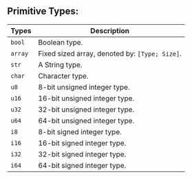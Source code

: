 ## Primitive Types:

| Types   | Description |
| ------- | ----------- |
| `bool`  | Boolean type. 
| `array` | Fixed sized array, denoted by: `[Type; Size]`.
| `str`   | A String type.
| `char`  | Character type.
| `u8`    | 8-bit unsigned integer type.
| `u16`   | 16-bit unsigned integer type.
| `u32`   | 32-bit unsigned integer type.
| `u64`   | 64-bit unsigned integer type.
| `i8`    | 8-bit signed integer type.
| `i16`   | 16-bit signed integer type.
| `i32`   | 32-bit signed integer type.
| `i64`   | 64-bit signed integer type.